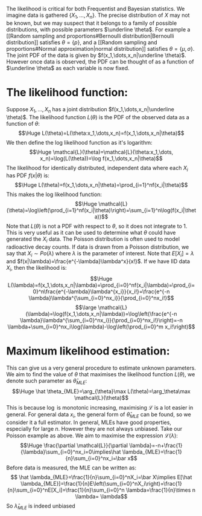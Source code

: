 
The likelihood is critical for both Frequentist and Bayesian statistics. We imagine data is gathered $\{X_1,\dots,X_n\}$. The precise distribution of $X$ may not be known, but we may suspect that it belongs to a family of possible distributions, with possible parameters $\underline \theta$. For example a [[Random sampling and proportions#Bernoulli distribution|Bernoulli distribution]] satisfies $\theta=\{p\}$, and a [[Random sampling and proportions#Normal approximation|normal distribution]] satisfies $\theta=\{\mu,\sigma\}$. The joint PDF of the data is given by $f(x_1,\dots,x_n|\underline \theta)$. However once data is observed, the PDF can be thought of as a function of $\underline \theta$ as each variable is now fixed.

# The likelihood function:

Suppose $X_1,\dots,X_n$ has a joint distribution $f(x_1,\dots,x_n|\underline \theta)$. The likelihood function $L(\theta)$ is the PDF of the observed data as a function of $\theta$:$$\Huge L(\theta)=L(\theta:x_1,\dots,x_n)=f(x_1,\dots,x_n|\theta)$$We then define the log likelihood function as it's logarithm:$$\Huge \mathcal{L}(\theta)=\mathcal{L}(\theta:x_1,\dots, x_n)=\log(L(\theta))=\log f(x_1,\dots,x_n|\theta)$$The likelihood for identically distributed, independent data where each $X_i$ has PDF $f(x|\theta)$ is:$$\Huge L(\theta)=f(x_1,\dots,x_n|\theta)=\prod_{i=1}^nf(x_i|\theta)$$This makes the log likelihood function:$$\Huge \mathcal{L}(\theta)=\log\left(\prod_{i=1}^nf(x_i|\theta)\right)=\sum_{i=1}^n\log(f(x_i|\theta))$$Note that $L(\theta)$ is not a PDF with respect to $\theta$, so it does not integrate to $1$. This is very useful as it can be used to determine what $\theta$ could have generated the $X_i$ data. The Poisson distribution is often used to model radioactive decay counts. If data is drawn from a Poisson distribution, we say that $X_i\sim Po(\lambda)$ where $\lambda$ is the parameter of interest. Note that $E[X_i]=\lambda$ and $f(x|\lambda)=\frac{e^{-\lambda}\lambda^x}{x!}$. If we have IID data $X_i$, then the likelihood is:$$\Huge L(\lambda)=f(x_1,\dots,x_n|\lambda)=\prod_{i=0}^nf(x_i|\lambda)=\prod_{i=0}^n\frac{e^{-\lambda}\lambda^{x_i}}{x_i!}=\frac{e^{-n \lambda}\lambda^{\sum_{i=0}^nx_i}}{\prod_{i=0}^nx_i!}$$$$\large \mathcal{L}(\lambda)=\log(f(x_1,\dots,x_n|\lambda))=\log\left(\frac{e^{-n \lambda}\lambda^{\sum_{i=0}^nx_i}}{\prod_{i=0}^nx_i!}\right)=-n \lambda+\sum_{i=0}^nx_i\log(\lambda)-\log\left(\prod_{i=0}^m x_i!\right)$$
# Maximum likelihood estimation:

This can give us a very general procedure to estimate unknown parameters. We aim to find the value of $\theta$ that maximises the likelihood function $L(\theta)$, we denote such parameter as $\hat \theta_{MLE}$:$$\Huge \hat \theta_{MLE}=\arg_{\theta}\max L(\theta)=\arg_\theta\max \mathcal{L}(\theta)$$This is because $\log$ is monotonic increasing, maximising $\mathcal{L}$ is a lot easier in general. For general data $x_i$, the general form of $\hat \theta_{MLE}$ can be found, so we consider it a full estimator. In general, MLEs have good properties, especially for large $n$. However they are not always unbiased. Take our Poisson example  as above. We aim to maximise the expression $\mathcal{L}(\lambda)$:$$\Huge \frac{\partial \mathcal{L}}{\partial \lambda}=-n+\frac{1}{\lambda}\sum_{i=0}^nx_i=0\implies\hat \lambda_{MLE}=\frac{1}{n}\sum_{i=0}^nx_i=\bar x$$Before data is measured, the MLE can be written as:$$ \hat \lambda_{MLE}=\frac{1}{n}\sum_{i=0}^nX_i=\bar X\implies E[\hat \lambda_{MLE}]=\frac{1}{n}E\left(\sum_{i=0}^nX_i\right)=\frac{1}{n}\sum_{i=0}^nE[X_i]=\frac{1}{n}\sum_{i=0}^n \lambda=\frac{1}{n}\times n \lambda= \lambda$$So $\hat \lambda_{MLE}$ is indeed unbiased